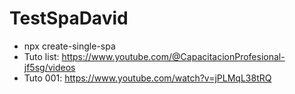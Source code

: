 # TestSpaDavid

- npx create-single-spa
- Tuto list: https://www.youtube.com/@CapacitacionProfesional-jf5sg/videos
- Tuto 001: https://www.youtube.com/watch?v=jPLMqL38tRQ
